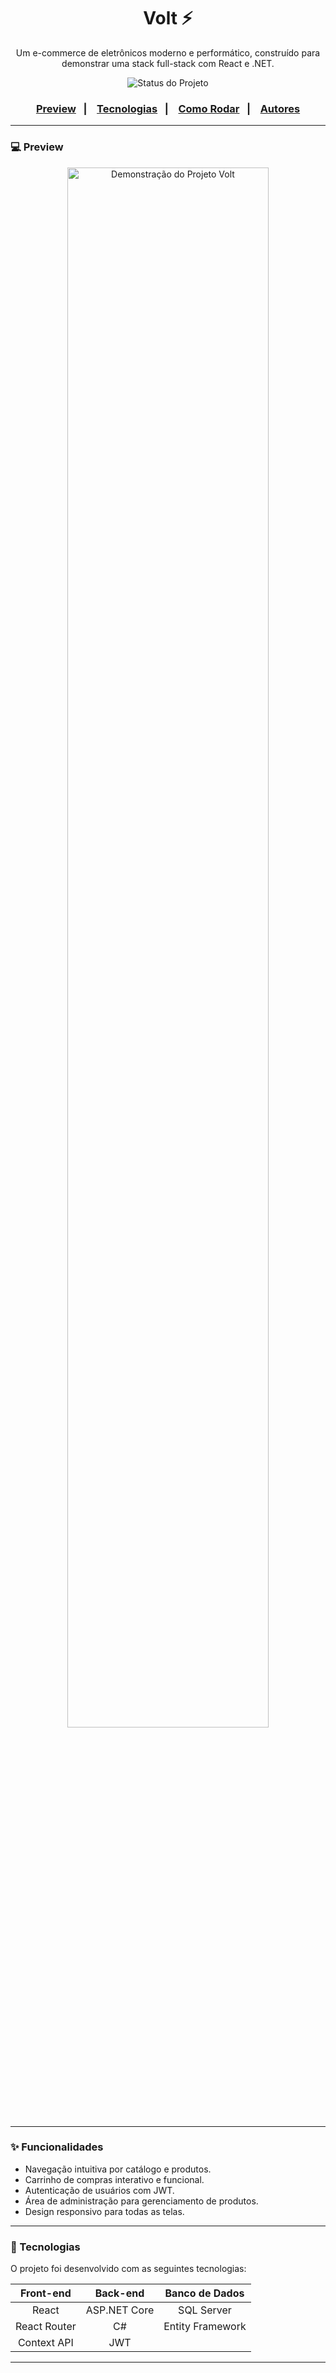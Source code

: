 <h1 align="center">
  Volt ⚡
</h1>

<p align="center">
  Um e-commerce de eletrônicos moderno e performático, construído para demonstrar uma stack full-stack com React e .NET.
</p>

<p align="center">
  <img alt="Status do Projeto" src="https://img.shields.io/badge/status-em%20desenvolvimento-yellowgreen">
</p>

<h3 align="center">
  <a href="#-preview">Preview</a>&nbsp;&nbsp;&nbsp;|&nbsp;&nbsp;&nbsp;
  <a href="#-tecnologias">Tecnologias</a>&nbsp;&nbsp;&nbsp;|&nbsp;&nbsp;&nbsp;
  <a href="#-como-rodar">Como Rodar</a>&nbsp;&nbsp;&nbsp;|&nbsp;&nbsp;&nbsp;
  <a href="#-autores">Autores</a>
</h3>

---

### 💻 Preview

<p align="center">
  <img src="caminho/para/seu/gif_ou_screenshot.png" alt="Demonstração do Projeto Volt" width="80%">
</p>

---

### ✨ Funcionalidades

- Navegação intuitiva por catálogo e produtos.
- Carrinho de compras interativo e funcional.
- Autenticação de usuários com JWT.
- Área de administração para gerenciamento de produtos.
- Design responsivo para todas as telas.

---

### 🚀 Tecnologias

O projeto foi desenvolvido com as seguintes tecnologias:

<table>
  <thead>
    <th align="center">Front-end</th>
    <th align="center">Back-end</th>
    <th align="center">Banco de Dados</th>
  </thead>
  <tbody>
    <tr>
      <td align="center">React</td>
      <td align="center">ASP.NET Core</td>
      <td align="center">SQL Server</td>
    </tr>
    <tr>
      <td align="center">React Router</td>
      <td align="center">C#</td>
      <td align="center">Entity Framework</td>
    </tr>
    <tr>
      <td align="center">Context API</td>
      <td align="center">JWT</td>
      <td align="center"></td>
    </tr>
  </tbody>
</table>

---
